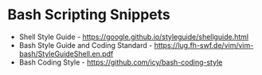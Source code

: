 # Bash Scripting Snippets

* Shell Style Guide                    - https://google.github.io/styleguide/shellguide.html
* Bash Style Guide and Coding Standard - https://lug.fh-swf.de/vim/vim-bash/StyleGuideShell.en.pdf
* Bash Coding Style                    - https://github.com/icy/bash-coding-style
